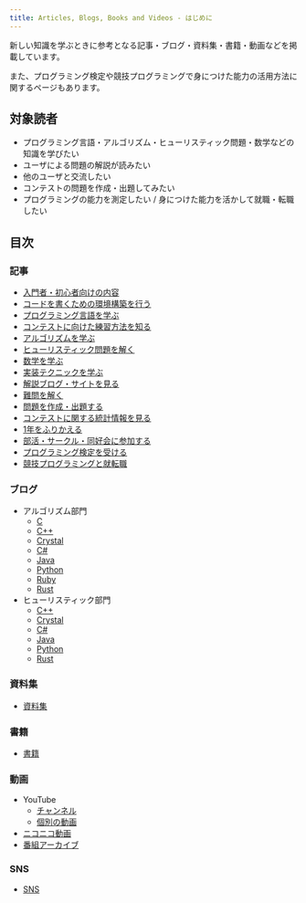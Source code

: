 ```yaml
---
title: Articles, Blogs, Books and Videos - はじめに
---
```


新しい知識を学ぶときに参考となる記事・ブログ・資料集・書籍・動画などを掲載しています。

また、プログラミング検定や競技プログラミングで身につけた能力の活用方法に関するページもあります。

## 対象読者

- プログラミング言語・アルゴリズム・ヒューリスティック問題・数学などの知識を学びたい
- ユーザによる問題の解説が読みたい
- 他のユーザと交流したい
- コンテストの問題を作成・出題してみたい
- プログラミングの能力を測定したい / 身につけた能力を活かして就職・転職したい

## 目次

### 記事

- [入門者・初心者向けの内容](../articles/introduction)
- [コードを書くための環境構築を行う](../articles/development_env)
- [プログラミング言語を学ぶ](../articles/programming_languages)
- [コンテストに向けた練習方法を知る](../articles/how_to_practice)
- [アルゴリズムを学ぶ](../articles/algorithm)
- [ヒューリスティック問題を解く](../articles/heuristic)
- [数学を学ぶ](../articles/math)
- [実装テクニックを学ぶ](../articles/implementation)
- [解説ブログ・サイトを見る](../articles/user_editorials)
- [難問を解く](../articles/how_to_approach_difficult_problems)
- [問題を作成・出題する](../articles/for_writers)
- [コンテストに関する統計情報を見る](../articles/view_scores)
- [1年をふりかえる](../articles/look_back_on_past)
- [部活・サークル・同好会に参加する](../articles/club_activities)
- [プログラミング検定を受ける](../articles/past)
- [競技プログラミングと就転職](../articles/jobs)

### ブログ

- アルゴリズム部門
    - [C](../blogs/algorithm/c)
    - [C&#43;&#43;](../blogs/algorithm/cpp)
    - [Crystal](../blogs/algorithm/crystal)
    - [C&#35;](../blogs/algorithm/csharp)
    - [Java](../blogs/algorithm/java)
    - [Python](../blogs/algorithm/python)
    - [Ruby](../blogs/algorithm/ruby)
    - [Rust](../blogs/algorithm/rust)
- ヒューリスティック部門
    - [C&#43;&#43;](../blogs/heuristic/cpp)
    - [Crystal](../blogs/heuristic/crystal)
    - [C&#35;](../blogs/heuristic/csharp)
    - [Java](../blogs/heuristic/java)
    - [Python](../blogs/heuristic/python)
    - [Rust](../blogs/heuristic/rust)

### 資料集

- [資料集](../materials)

### 書籍

- [書籍](../books)

### 動画

- YouTube
    - [チャンネル](../youtube/channel)
    - [個別の動画](../youtube/video)
- [ニコニコ動画](../videos/niconico)
- [番組アーカイブ](../videos/archived_video)

### SNS

- [SNS](../sns)
